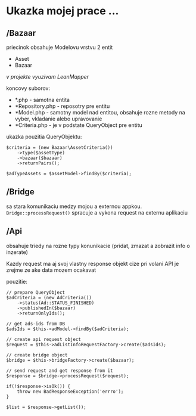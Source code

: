 # Ukazka mojej prace ...

## /Bazaar
priecinok obsahuje Modelovu vrstvu 2 entit 
- Asset
- Bazaar

*v projekte vyuzivam LeanMapper*

koncovy suborov:
- *.php - samotna entita
- *Repository.php - reposotry pre entitu
- *Model.php - samotny model nad entitou, obsahuje rozne metody na vyber, vkladanie alebo upravovanie
- *Criteria.php - je v podstate QueryObject pre entitu

ukazka pouzitia QueryObjektu:
````
$criteria = (new Bazaar\AssetCriteria())
	->type($assetType)
	->bazaar($bazaar)
	->returnPairs();

$adTypeAssets = $assetModel->findBy($criteria);
````

## /Bridge
sa stara komunikaciu medzy mojou a externou appkou. `Bridge::processRequest()` spracuje a vykona request na externu aplikaciu

## /Api
obsahuje triedy na rozne typy konunikacie (pridat, zmazat a zobrazit info o inzerate)

Kazdy request ma aj svoj vlastny response objekt cize pri volani API je zrejme ze ake data mozem ocakavat

pouzitie:

```
// prepare QueryObject
$adCriteria = (new AdCriteria())
	->status(Ad::STATUS_FINISHED)
	->publishedIn($bazaar)
	->returnOnlyIds();

// get ads-ids from DB
$adsIds = $this->adModel->findBy($adCriteria);

// create api request object
$request = $this->adListInfoRequestFactory->create($adsIds);

// create bridge object
$bridge = $this->bridgeFactory->create($bazaar);

// send request and get response from it
$response = $bridge->processRequest($request);

if(!$response->isOk()) {
	throw new BadResponseException('errro');
}

$list = $response->getList());
```